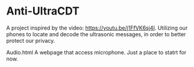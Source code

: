 # Anti-UltraCDT
A project inspired by the video: https://youtu.be/j1FfVK6sj4I. Utilizing our phones to locate and decode the ultrasonic messages, in order to better protect our privacy.

Audio.html A webpage that access microphone. Just a place to statrt for now.

